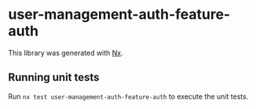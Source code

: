 # user-management-auth-feature-auth

This library was generated with [Nx](https://nx.dev).

## Running unit tests

Run `nx test user-management-auth-feature-auth` to execute the unit tests.
